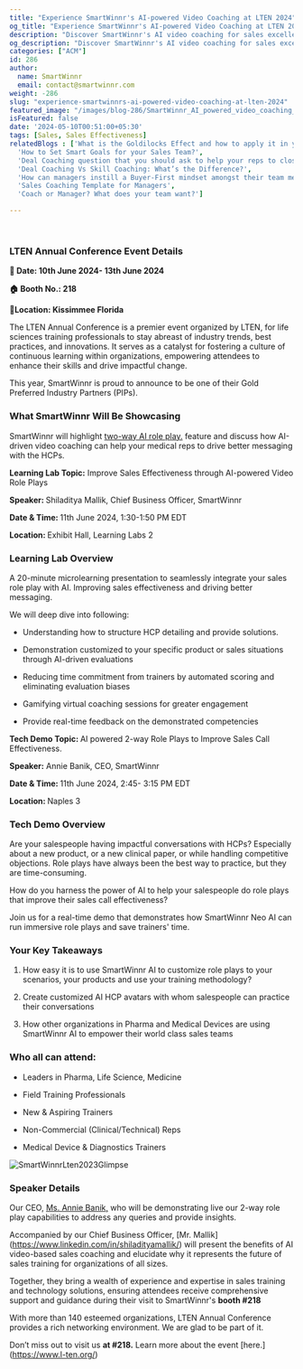 ```yaml
---
title: "Experience SmartWinnr's AI-powered Video Coaching at LTEN 2024"
og_title: "Experience SmartWinnr's AI-powered Video Coaching at LTEN 2024"
description: "Discover SmartWinnr's AI video coaching for sales excellence at LTEN 2024. Visit booth #218 for live demo and insight."
og_description: "Discover SmartWinnr's AI video coaching for sales excellence at LTEN 2024. Visit booth #218 for live demo and insight."
categories: ["ACM"]
id: 286
author:
  name: SmartWinnr
  email: contact@smartwinnr.com
weight: -286
slug: "experience-smartwinnrs-ai-powered-video-coaching-at-lten-2024"
featured_image: "/images/blog-286/SmartWinnr_AI_powered_video_coaching_LTEN2024.png"
isFeatured: false
date: '2024-05-10T00:51:00+05:30'
tags: [Sales, Sales Effectiveness]
relatedBlogs : ['What is the Goldilocks Effect and how to apply it in your business?',
  'How to Set Smart Goals for your Sales Team?',
  'Deal Coaching question that you should ask to help your reps to close more deals',
  'Deal Coaching Vs Skill Coaching: What’s the Difference?',
  'How can managers instill a Buyer-First mindset amongst their team members?',
  'Sales Coaching Template for Managers',
  'Coach or Manager? What does your team want?']

---
```

<br>  

<h3>LTEN Annual Conference Event Details </h3>

<p><b>📅 Date: 10th June 2024- 13th June 2024</b></p>
<p><b>🏠 Booth No.: 218 </b></p>
<p><b>📍Location: Kissimmee Florida </b></p>

The LTEN Annual Conference is a premier event organized by LTEN, for life sciences training professionals to stay abreast of industry trends, best practices, and innovations. It serves as a catalyst for fostering a culture of continuous learning within organizations, empowering attendees to enhance their skills and drive impactful change. <br>

This year, SmartWinnr is proud to announce to be one of their Gold Preferred Industry Partners (PIPs). 
<br>

<h3>What SmartWinnr Will Be Showcasing </h3>


SmartWinnr will highlight [two-way AI role play.](https://www.smartwinnr.com/product/two-way-ai-role-plays) feature and discuss how AI-driven video coaching can help your medical reps to drive better messaging with the HCPs. 
<p><b>Learning Lab Topic:</b> Improve Sales Effectiveness through AI-powered Video Role Plays</p>
<p><b>Speaker: </b> Shiladitya Mallik, Chief Business Officer, SmartWinnr </p>
<p><b>Date & Time: </b> 11th June 2024, 1:30-1:50 PM EDT</p>
<p><b>Location: </b> Exhibit Hall, Learning Labs 2 </p>

<h3>Learning Lab Overview </h3>

A 20-minute microlearning presentation to seamlessly integrate your sales role play with AI. Improving sales effectiveness and driving better messaging.  

<p>We will deep dive into following:</p>
<ul>
    <li><p>Understanding how to structure HCP detailing and provide solutions. </P></li>
    <li><p>Demonstration customized to your specific product or sales situations through AI-driven evaluations </P></li>
    <li><p>Reducing time commitment from trainers by automated scoring and eliminating evaluation biases  </P></li>
    <li><p>Gamifying virtual coaching sessions for greater engagement </P></li>
    <li><p>Provide real-time feedback on the demonstrated competencies </P></li>

 </ul>
 
<strong>Tech Demo Topic: </strong>AI powered 2-way Role Plays to Improve Sales Call Effectiveness.


 <p><b>Speaker:</b> Annie Banik, CEO, SmartWinnr</p>
<p><b>Date & Time: </b> 11th June 2024, 2:45- 3:15 PM EDT </p>
<p><b>Location: </b>  Naples 3 </p>

<h3>Tech Demo Overview </h3>

Are your salespeople having impactful conversations with HCPs? Especially about a new product, or a new clinical paper, or while handling competitive objections. Role plays have always been the best way to practice, but they are time-consuming.</br>

How do you harness the power of AI to help your salespeople do role plays that improve their sales call effectiveness?  </br>

Join us for a real-time demo that demonstrates how SmartWinnr Neo AI can run immersive role plays and save trainers' time. 

<h3>Your Key Takeaways  </h3>
<ol>
    <li><p>How easy it is to use SmartWinnr AI to customize role plays to your scenarios, your products and use your training methodology? </p></li>
    <li><p>Create customized AI HCP avatars with whom salespeople can practice their conversations</p></li>
    <li><p>How other organizations in Pharma and Medical Devices are using SmartWinnr AI to empower their world class sales teams </p></li>
  </ol>

  <h3>Who all can attend:  </h3>

  <ul>
    <li><p>Leaders in Pharma, Life Science, Medicine  </p></li>
    <li><p>Field Training Professionals </p></li>
    <li><p>New & Aspiring Trainers  </p></li>
    <li><p>Non-Commercial (Clinical/Technical) Reps  </p></li>
    <li><p>Medical Device & Diagnostics Trainers  </p></li>
  </ul>

  <img src="/images/blog-286/Lten2023_glimpse.png" alt="SmartWinnrLten2023Glimpse ">

  <h3>Speaker Details  </h3>

  Our CEO, [Ms. Annie Banik,](https://www.linkedin.com/in/aninditabanik/) who will be demonstrating live our 2-way role play capabilities to address any queries and provide insights.

  Accompanied by our Chief Business Officer, [Mr. Mallik] (https://www.linkedin.com/in/shiladityamallik/) will present the benefits of AI video-based sales coaching and elucidate why it represents the future of sales training for organizations of all sizes.

  Together, they bring a wealth of experience and expertise in sales training and technology solutions, ensuring attendees receive comprehensive support and guidance during their visit to SmartWinnr's <b>booth #218</b>

  With more than 140 esteemed organizations, LTEN Annual Conference provides a rich networking environment. We are glad to be part of it. 

Don’t miss out to visit us <b>at #218.</b> Learn more about the event [here.] (https://www.l-ten.org/)















